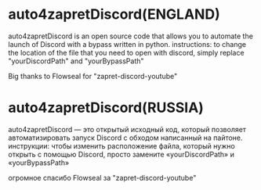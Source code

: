 # auto4zapretDiscord(ENGLAND)
auto4zapretDiscord is an open source code that allows you to automate the launch of Discord with a bypass written in python.
instructions:
to change the location of the file that you need to open with discord, simply replace "yourDiscordPath" and "yourBypassPath"

Big thanks to Flowseal for "zapret-discord-youtube" 



# auto4zapretDiscord(RUSSIA)
auto4zapretDiscord — это открытый исходный код, который позволяет автоматизировать запуск Discord с обходом написанный на пайтоне.
инструкции:
чтобы изменить расположение файла, который нужно открыть с помощью Discord, просто замените «yourDiscordPath» и «yourBypassPath»

огромное спасибо Flowseal за "zapret-discord-youtube"

